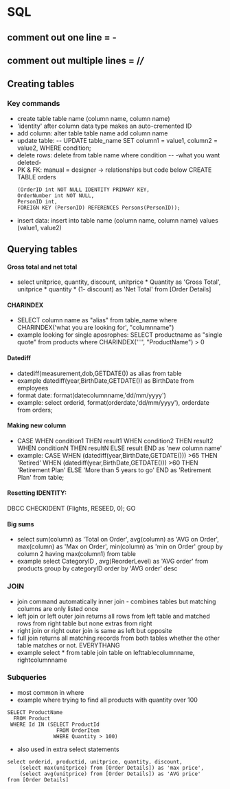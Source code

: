 # SQL
## comment out one line = -
## comment out multiple lines = /*/*
## Creating tables
### Key commands
- create table table name (column name, column name)
- 'identity' after column data type makes an auto-cremented ID
- add column: alter table table name add column name
- update table:
-- UPDATE table_name
   SET column1 = value1, column2 = value2,
   WHERE condition;
-  delete rows: delete from table name where condition        --  -what you want deleted-
-   PK & FK: manual = designer -> relationships but code below
    CREATE TABLE orders
    ```
    (OrderID int NOT NULL IDENTITY PRIMARY KEY,
    OrderNumber int NOT NULL,
    PersonID int,
    FOREIGN KEY (PersonID) REFERENCES Persons(PersonID));
    ```
- insert data: insert into table name (column name,       column name) values (value1, value2)

## Querying tables

#### Gross total and net total
- select unitprice, quantity, discount,
  unitprice * Quantity as 'Gross Total',
  unitprice * quantity * (1- discount) as 'Net Total'
  from [Order Details]

#### CHARINDEX
- SELECT column name as "alias" from table_name where CHARINDEX('what you are looking for', "columnname")
- example looking for single aposrophes:
  SELECT productname as "single quote" from products where CHARINDEX('''', "ProductName") > 0
#### Datediff
- datediff(measurement,dob,GETDATE()) as alias from table
- example datediff(year,BirthDate,GETDATE()) as BirthDate from employees
- format date: format(datecolumnname,'dd/mm/yyyy')
- example:
select orderid, format(orderdate,'dd/mm/yyyy'), orderdate
from orders;
#### Making new column
- CASE
    WHEN condition1 THEN result1
    WHEN condition2 THEN result2
    WHEN conditionN THEN resultN
    ELSE result
END as 'new column name'
- example:
CASE
    WHEN (datediff(year,BirthDate,GETDATE())) >65 THEN 'Retired'
    WHEN (datediff(year,BirthDate,GETDATE())) >60 THEN 'Retirement Plan'
    ELSE 'More than 5 years to go'
END as 'Retirement Plan'
from table;

#### Resetting IDENTITY:
DBCC CHECKIDENT (Flights, RESEED, 0);
GO

#### Big sums
- select
sum(column) as 'Total on Order',
avg(column) as 'AVG on Order',
max(column) as 'Max on Order',
min(column) as 'min on Order'
group by column 2
having max(column1)
from table
- example
select CategoryID , avg(ReorderLevel) as 'AVG order'
from products
group by categoryID
order by 'AVG order' desc

### JOIN
- join command automatically inner join - combines tables but matching columns are only listed once
- left join or left outer join returns all rows from left table and matched rows from right table but none extras from right
- right join or right outer join is same as left but opposite
- full join returns all matching records from both tables whether the other table matches or not. EVERYTHANG
- example
select * from table
join table on lefttablecolumnname, rightcolumnname

### Subqueries
- most common in where
- example where trying to find all products with quantity over 100
```
SELECT ProductName
  FROM Product
 WHERE Id IN (SELECT ProductId
                FROM OrderItem
               WHERE Quantity > 100)
```
- also used in extra select statements
```
select orderid, productid, unitprice, quantity, discount,
	(select max(unitprice) from [Order Details]) as 'max price',
	(select avg(unitprice) from [Order Details]) as 'AVG price'
from [Order Details]
```
